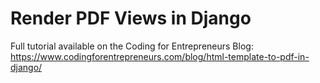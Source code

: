 # Render PDF Views in Django

Full tutorial available on the Coding for Entrepreneurs Blog: https://www.codingforentrepreneurs.com/blog/html-template-to-pdf-in-django/
